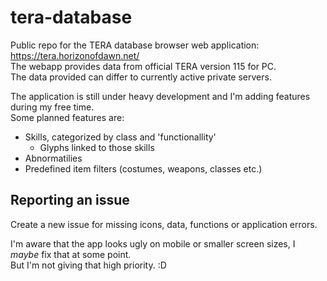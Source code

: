 # tera-database
Public repo for the TERA database browser web application: https://tera.horizonofdawn.net/  
The webapp provides data from official TERA version 115 for PC.  
The data provided can differ to currently active private servers.  

The application is still under heavy development and I'm adding features during my free time.  
Some planned features are:
- Skills, categorized by class and 'functionallity'
  - Glyphs linked to those skills
- Abnormatilies
- Predefined item filters (costumes, weapons, classes etc.)

## Reporting an issue
Create a new issue for missing icons, data, functions or application errors.

I'm aware that the app looks ugly on mobile or smaller screen sizes, I *maybe* fix that at some point.  
But I'm not giving that high priority. :D
